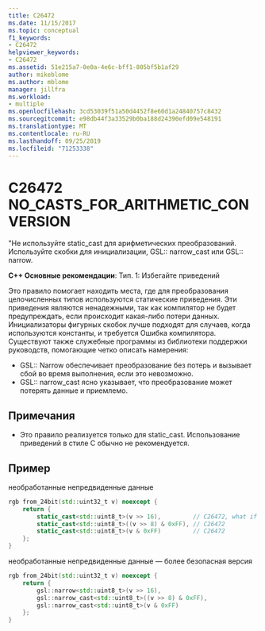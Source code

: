```yaml
---
title: C26472
ms.date: 11/15/2017
ms.topic: conceptual
f1_keywords:
- C26472
helpviewer_keywords:
- C26472
ms.assetid: 51e215a7-0e0a-4e6c-bff1-805bf5b1af29
author: mikeblome
ms.author: mblome
manager: jillfra
ms.workload:
- multiple
ms.openlocfilehash: 3cd53039f51a50d4452f8e60d1a24840757c8432
ms.sourcegitcommit: e98db44f3a33529b0ba188d24390efd09e548191
ms.translationtype: MT
ms.contentlocale: ru-RU
ms.lasthandoff: 09/25/2019
ms.locfileid: "71253338"
---
```

# <a name="c26472-no_casts_for_arithmetic_conversion"></a>C26472 NO_CASTS_FOR_ARITHMETIC_CONVERSION

"Не используйте static_cast для арифметических преобразований. Используйте скобки для инициализации, GSL:: narrow_cast или GSL:: narrow.

**C++ Основные рекомендации**: Тип. 1: Избегайте приведений

Это правило помогает находить места, где для преобразования целочисленных типов используются статические приведения. Эти приведения являются ненадежными, так как компилятор не будет предупреждать, если происходит какая-либо потери данных. Инициализаторы фигурных скобок лучше подходят для случаев, когда используются константы, и требуется Ошибка компилятора. Существуют также служебные программы из библиотеки поддержки руководств, помогающие четко описать намерения:

- GSL:: Narrow обеспечивает преобразование без потерь и вызывает сбой во время выполнения, если это невозможно.
- GSL:: narrow_cast ясно указывает, что преобразование может потерять данные и приемлемо.

## <a name="remarks"></a>Примечания

- Это правило реализуется только для static_cast. Использование приведений в стиле C обычно не рекомендуется.

## <a name="example"></a>Пример

необработанные непредвиденные данные

```cpp
rgb from_24bit(std::uint32_t v) noexcept {
    return {
        static_cast<std::uint8_t>(v >> 16),         // C26472, what if top byte is non-zero?
        static_cast<std::uint8_t>((v >> 8) & 0xFF), // C26472
        static_cast<std::uint8_t>(v & 0xFF)         // C26472
    };
}
```

необработанные непредвиденные данные — более безопасная версия

```cpp
rgb from_24bit(std::uint32_t v) noexcept {
    return {
        gsl::narrow<std::uint8_t>(v >> 16),
        gsl::narrow_cast<std::uint8_t>((v >> 8) & 0xFF),
        gsl::narrow_cast<std::uint8_t>(v & 0xFF)
    };
}
```
